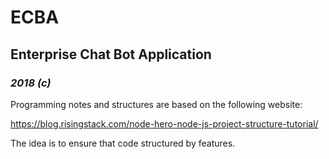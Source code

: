 # ECBA

## Enterprise Chat Bot Application

### *2018 (c)*

Programming notes and structures are based on the following website:

https://blog.risingstack.com/node-hero-node-js-project-structure-tutorial/

The idea is to ensure that code structured by features.
